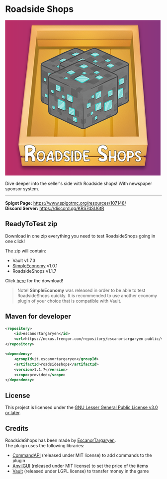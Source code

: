 # Roadside Shops

![Logo](https://raw.githubusercontent.com/EscanorTargaryen/RoadsideShops/dev/imgs/Logo2.png)


Dive deeper into the seller's side with Roadside shops! With newspaper sponsor system.
<hr>


**Spigot Page:** <https://www.spigotmc.org/resources/107148/>  
**Discord Server:** <https://discord.gg/KRS7dSU6tR> 

## ReadyToTest zip
Download in one zip everything you need to test RoadsideShops going in one click!

The zip will contain:
- Vault v1.7.3
- [SimpleEconomy](https://github.com/EscanorTargaryen/SimpleEconomy) v1.0.1
- RoadsideShops v1.1.7

Click [here](https://modrinth.com/plugin/roadside-shops/version/1.1.7) for the download!

> Note! **SimpleEconomy** was released in order to be able to test RoadsideShops quickly. It is recommended to use another economy plugin of your choice that is compatible with Vault.

## Maven for developer

```xml
<repository>
    <id>escanortargaryen</id>
    <url>https://nexus.frengor.com/repository/escanortargaryen-public/</url>
</repository>
```   
```xml
<dependency>
    <groupId>it.escanortargaryen</groupId>
    <artifactId>roadsideshops</artifactId>
    <version>1.1.7</version>
    <scope>provided</scope>
</dependency>
```

## License

This project is licensed under the [GNU Lesser General Public License v3.0 or later](https://www.gnu.org/licenses/lgpl-3.0.txt).

## Credits

RoadsideShops has been made by [EscanorTargaryen](https://github.com/EscanorTargaryen).  
The pluign uses the following libraries:
* [CommandAPI](https://github.com/JorelAli/CommandAPI) (released under MIT license) to add commands to the plugin
* [AnvilGUI](https://github.com/WesJD/AnvilGUI) (released under MIT license) to set the price of the items
* [Vault](https://github.com/MilkBowl/Vault) (released under LGPL license) to transfer money in the game
